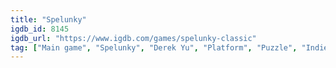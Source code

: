 ```yaml
---
title: "Spelunky"
igdb_id: 8145
igdb_url: "https://www.igdb.com/games/spelunky-classic"
tag: ["Main game", "Spelunky", "Derek Yu", "Platform", "Puzzle", "Indie", "Single player", "Side view", "Action", "Fantasy", "Science fiction", "Survival"]
---
```

